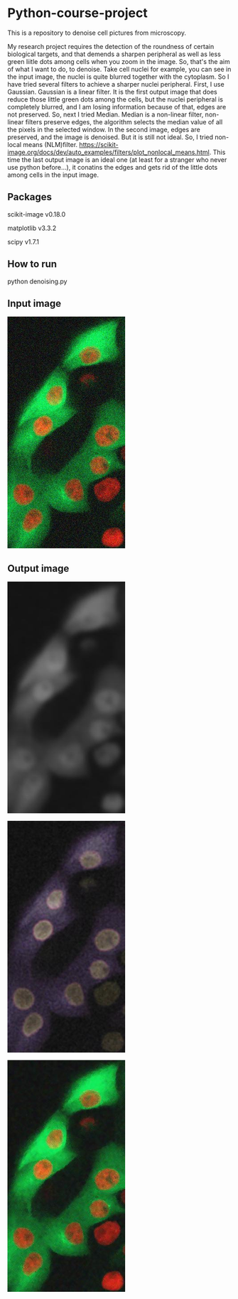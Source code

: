 # Python-course-project

This is a repository to denoise cell pictures from microscopy.

My research project requires the detection of the roundness of certain biological targets, and that demends a sharpen peripheral as well as less green liitle dots among cells when you zoom in the image. So, that's the aim of what I want to do, to denoise. Take cell nuclei for example, you can see in the input image, the nuclei is quite blurred together with the cytoplasm. So I have tried several filters to achieve a sharper nuclei peripheral. First, I use Gaussian. Gaussian is a linear filter. It is the first output image that does reduce those little green dots among the cells, but the nuclei peripheral is completely blurred, and I am losing information because of that, edges are not preserved. So, next I tried Median. Median is a non-linear filter, non-linear filters preserve edges, the algorithm selects the median value of all the pixels in the selected window. In the second image, edges are preserved, and the image is denoised. But it is still not ideal. So, I tried non-local means (NLM)filter. https://scikit-image.org/docs/dev/auto_examples/filters/plot_nonlocal_means.html. This time the last output image is an ideal one (at least for a stranger who never use python before...), it conatins the edges and gets rid of the little dots among cells in the input image.

## Packages

scikit-image v0.18.0

matplotlib v3.3.2

scipy v1.7.1

## How to run

python denoising.py

## Input image

![image](https://github.com/yuangao2021/Python-course-project/blob/main/test_data/noisy_image.jpg)

## Output image

![image](https://github.com/yuangao2021/Python-course-project/blob/main/test_data/gaussian.jpg)

![image](https://github.com/yuangao2021/Python-course-project/blob/main/test_data/median.jpg)

![image](https://github.com/yuangao2021/Python-course-project/blob/main/test_data/NLM.jpg)
